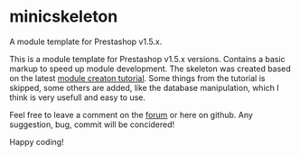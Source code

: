 minicskeleton
=============

A module template for Prestashop v1.5.x.

This is a module template for Prestashop v1.5.x versions. Contains a basic markup to speed up module development.
The skeleton was created based on the latest <a href="http://doc.prestashop.com/display/PS15/Creating+a+PrestaShop+module" target="_blank">module creaton tutorial</a>.
Some things from the tutorial is skipped, some others are added, like the database manipulation, which I think is very usefull and easy to use.

Feel free to leave a comment on the <a href="" target="_blank">forum</a> or here on github. Any suggestion, bug, commit will be concidered!

Happy coding!
